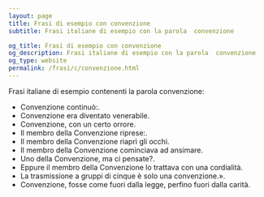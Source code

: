 ```yaml
---
layout: page
title: Frasi di esempio con convenzione 
subtitle: Frasi italiane di esempio con la parola  convenzione

og_title: Frasi di esempio con convenzione 
og_description: Frasi italiane di esempio con la parola  convenzione
og_type: website
permalink: /frasi/c/convenzione.html
---
```


Frasi italiane di esempio contenenti la parola convenzione:


- Convenzione continuò:.
- Convenzione era diventato venerabile.
- Convenzione, con un certo orrore.
- Il membro della Convenzione riprese:.
- Il membro della Convenzione riaprì gli occhi.
- Il membro della Convenzione cominciava ad ansimare.
- Uno della Convenzione, ma ci pensate?.
- Eppure il membro della Convenzione lo trattava con una cordialità.
- La trasmissione a gruppi di cinque è solo una convenzione.».
- Convenzione, fosse come fuori dalla legge, perfino fuori dalla carità.
